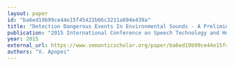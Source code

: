 ```yaml
---
layout: paper
id: "ba6ed19b99ce44e15f45422b66c3211a694e439a"
title: "Detection Dangerous Events In Environmental Sounds - A Preliminary Evaluation"
publication: "2015 International Conference on Speech Technology and Human-Computer Dialogue (SpeD)"
year: 2015
external_url: https://www.semanticscholar.org/paper/ba6ed19b99ce44e15f45422b66c3211a694e439a
authors: "V. Apopei"
---
```

